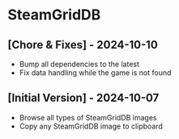 # SteamGridDB

## [Chore & Fixes] - 2024-10-10

- Bump all dependencies to the latest
- Fix data handling while the game is not found

## [Initial Version] - 2024-10-07

- Browse all types of SteamGridDB images
- Copy any SteamGridDB image to clipboard
